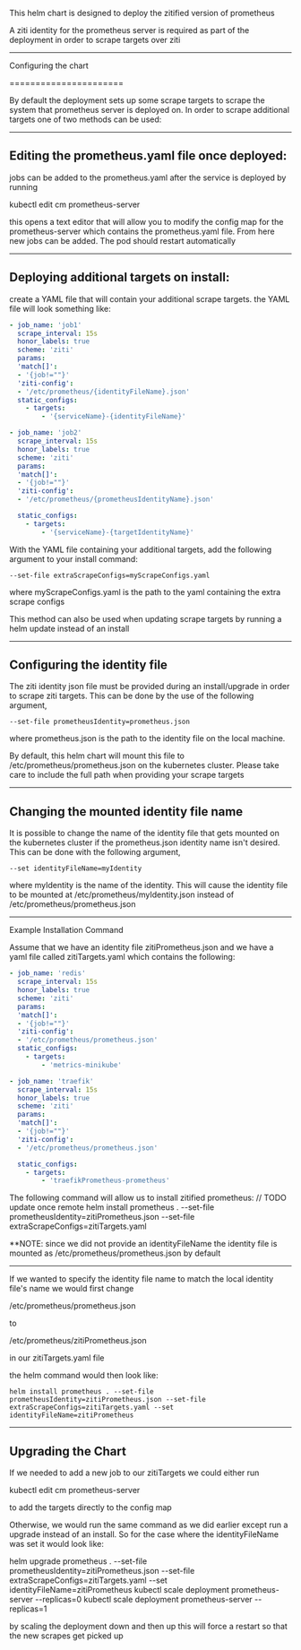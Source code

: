 This helm chart is designed to deploy the zitified version of prometheus

A ziti identity for the prometheus server is required as part of the deployment in order to scrape targets over ziti

-----------------------

Configuring the chart

======================

By default the deployment sets up some scrape targets to scrape the system that prometheus server is deployed on. In order to scrape additional targets one of two methods can be used:


-----------------------------------------------
Editing the prometheus.yaml file once deployed:
-----------------------------------------------
jobs can be added to the prometheus.yaml after the service is deployed by running

kubectl edit cm prometheus-server

this opens a text editor that will allow you to modify the config map for the prometheus-server which contains the prometheus.yaml file. From here new jobs can be added. The pod should restart automatically


----------------------------------------
Deploying additional targets on install:
----------------------------------------
create a YAML file that will contain your additional scrape targets. the YAML file will look something like:

```yaml
- job_name: 'job1'
  scrape_interval: 15s
  honor_labels: true
  scheme: 'ziti'
  params:
  'match[]':
  - '{job!=""}'
  'ziti-config':
  - '/etc/prometheus/{identityFileName}.json'
  static_configs:
    - targets:
        - '{serviceName}-{identityFileName}'

- job_name: 'job2'
  scrape_interval: 15s
  honor_labels: true
  scheme: 'ziti'
  params:
  'match[]':
  - '{job!=""}'
  'ziti-config':
  - '/etc/prometheus/{prometheusIdentityName}.json'

  static_configs:
    - targets:
        - '{serviceName}-{targetIdentityName}'
```

With the YAML file containing your additional targets, add the following argument to your install command:

```console
--set-file extraScrapeConfigs=myScrapeConfigs.yaml
```

where myScrapeConfigs.yaml is the path to the yaml containing the extra scrape configs

This method can also be used when updating scrape targets by running a helm update instead of an install


-----------------------------
Configuring the identity file
-----------------------------

The ziti identity json file must be provided during an install/upgrade in order to scrape ziti targets.
This can be done by the use of the following argument,

```console
--set-file prometheusIdentity=prometheus.json
```

where prometheus.json is the path to the identity file on the local machine.

By default, this helm chart will mount this file to /etc/prometheus/prometheus.json on the kubernetes cluster. Please take care to include the full path when providing your scrape targets

---------------------------------------
Changing the mounted identity file name
---------------------------------------

It is possible to change the name of the identity file that gets mounted on the kubernetes cluster if the prometheus.json identity name isn't desired.
This can be done with the following argument,

```console
--set identityFileName=myIdentity
```

where myIdentity is the name of the identity. This will cause the identity file to be mounted at /etc/prometheus/myIdentity.json instead of /etc/prometheus/prometheus.json


-----------------------------------------------------------------------------------------------------------------------------------

Example Installation Command

Assume that we have an identity file zitiPrometheus.json and we have a yaml file called zitiTargets.yaml which contains the following:

```yaml
- job_name: 'redis'
  scrape_interval: 15s
  honor_labels: true
  scheme: 'ziti'
  params:
  'match[]':
  - '{job!=""}'
  'ziti-config':
  - '/etc/prometheus/prometheus.json'
  static_configs:
    - targets:
        - 'metrics-minikube'

- job_name: 'traefik'
  scrape_interval: 15s
  honor_labels: true
  scheme: 'ziti'
  params:
  'match[]':
  - '{job!=""}'
  'ziti-config':
  - '/etc/prometheus/prometheus.json'

  static_configs:
    - targets:
        - 'traefikPrometheus-prometheus'
```

The following command will allow us to install zitified prometheus:
// TODO update once remote
helm install prometheus . --set-file prometheusIdentity=zitiPrometheus.json --set-file extraScrapeConfigs=zitiTargets.yaml


**NOTE: since we did not provide an identityFileName the identity file is mounted as /etc/prometheus/prometheus.json by default

--------------------------

If we wanted to specify the identity file name to match the local identity file's name we would first change

/etc/prometheus/prometheus.json

to

/etc/prometheus/zitiPrometheus.json


in our zitiTargets.yaml file

the helm command would then look like:

```console
helm install prometheus . --set-file prometheusIdentity=zitiPrometheus.json --set-file extraScrapeConfigs=zitiTargets.yaml --set identityFileName=zitiPrometheus
```

--------------------
Upgrading the Chart
--------------------

If we needed to add a new job to our zitiTargets we could either run

kubectl edit cm prometheus-server

to add the targets directly to the config map


Otherwise, we would run the same command as we did earlier except run a upgrade instead of an install. So for the case where the identityFileName was set it would look like:

helm upgrade prometheus . --set-file prometheusIdentity=zitiPrometheus.json --set-file extraScrapeConfigs=zitiTargets.yaml --set identityFileName=zitiPrometheus
kubectl scale deployment prometheus-server --replicas=0
kubectl scale deployment prometheus-server --replicas=1

by scaling the deployment down and then up this will force a restart so that the new scrapes get picked up

